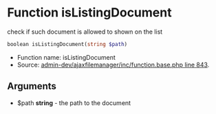 Function isListingDocument
===========================

check if such document is allowed to shown on the list



```php
boolean isListingDocument(string $path)
```

* Function name: isListingDocument
* Source: [admin-dev/ajaxfilemanager/inc/function.base.php line 843](https://github.com/PrestaShop/PrestaShop/blob/1.5.2.0/admin-dev/ajaxfilemanager/inc/function.base.php#L843).

Arguments
---------

* $path **string** - the path to the document

